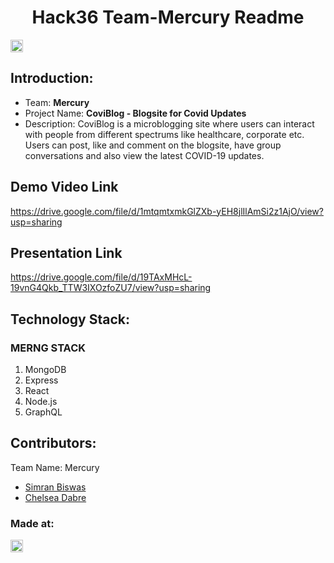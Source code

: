 <h1 align="center">Hack36 Team-Mercury Readme</h1>
<p align="center">
</p>

<a href="https://hack36.com"> <img src="http://bit.ly/BuiltAtHack36" height=20px> </a>


## Introduction:
* Team: **Mercury**
* Project Name: **CoviBlog - Blogsite for Covid Updates**
* Description: CoviBlog is a microblogging site where users can interact with people from different spectrums like healthcare, corporate etc. 
		     Users can post, like and comment on the blogsite, have group conversations and also view the latest COVID-19 updates.

  
## Demo Video Link
<a href='https://drive.google.com/file/d/1mtqmtxmkGlZXb-yEH8jlIlAmSi2z1AjO/view?usp=sharing'>https://drive.google.com/file/d/1mtqmtxmkGlZXb-yEH8jlIlAmSi2z1AjO/view?usp=sharing</a>
	
## Presentation Link
<a href='https://drive.google.com/file/d/19TAxMHcL-19vnG4Qkb_TTW3IXOzfoZU7/view?usp=sharing'>https://drive.google.com/file/d/19TAxMHcL-19vnG4Qkb_TTW3IXOzfoZU7/view?usp=sharing</a>

## Technology Stack:
### MERNG STACK
  1) MongoDB
  2) Express
  3) React
  4) Node.js
  5) GraphQL
  

## Contributors:

Team Name: Mercury

* [Simran Biswas](https://github.com/simranbiswas) 
* [Chelsea Dabre](https://github.com/Chelsea0608)


### Made at:
<a href="https://hack36.com"> <img src="http://bit.ly/BuiltAtHack36" height=20px> </a>
